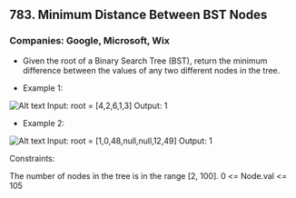## 783. Minimum Distance Between BST Nodes

### Companies: Google, Microsoft, Wix

- Given the root of a Binary Search Tree (BST), return the minimum difference between the values of any two different nodes in the tree.

- Example 1:

![Alt text](https://assets.leetcode.com/uploads/2021/02/05/bst1.jpg)
Input: root = [4,2,6,1,3]
Output: 1

- Example 2:

![Alt text](https://assets.leetcode.com/uploads/2021/02/05/bst2.jpg)
Input: root = [1,0,48,null,null,12,49]
Output: 1

Constraints:

The number of nodes in the tree is in the range [2, 100].
0 <= Node.val <= 105
